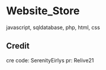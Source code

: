 # Website_Store
javascript, sqldatabase, php, html, css
## Credit
cre code: SerenityEirlys
pr: Relive21
